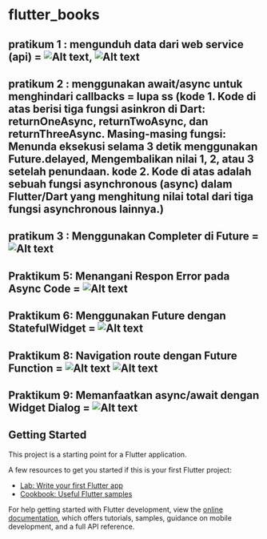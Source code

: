 # flutter_books

## pratikum 1 : mengunduh data dari web service (api) = ![Alt text](image.png), ![Alt text](<Screenshot 2024-11-25 012517.png>)

## pratikum 2 : menggunakan await/async untuk menghindari callbacks = lupa ss (kode 1. Kode di atas berisi tiga fungsi asinkron di Dart: returnOneAsync, returnTwoAsync, dan returnThreeAsync. Masing-masing fungsi: Menunda eksekusi selama 3 detik menggunakan Future.delayed, Mengembalikan nilai 1, 2, atau 3 setelah penundaan. kode 2. Kode di atas adalah sebuah fungsi asynchronous (async) dalam Flutter/Dart yang menghitung nilai total dari tiga fungsi asynchronous lainnya.)

## pratikum 3 : Menggunakan Completer di Future = ![Alt text](<Screenshot 2024-11-25 021611.png>)

## Praktikum 5: Menangani Respon Error pada Async Code = ![Alt text](<Screen Recording 2024-11-25 023905.gif>)

## Praktikum 6: Menggunakan Future dengan StatefulWidget = ![Alt text](<Screenshot 2024-11-25 032051.png>)

## Praktikum 8: Navigation route dengan Future Function = ![Alt text](<Screenshot 2024-11-25 040755.png>) ![Alt text](<Screenshot 2024-11-25 040800.png>)

## Praktikum 9: Memanfaatkan async/await dengan Widget Dialog = ![Alt text](<Screen Recording 2024-11-25 042536.gif>)

## Getting Started

This project is a starting point for a Flutter application.

A few resources to get you started if this is your first Flutter project:

- [Lab: Write your first Flutter app](https://docs.flutter.dev/get-started/codelab)
- [Cookbook: Useful Flutter samples](https://docs.flutter.dev/cookbook)

For help getting started with Flutter development, view the
[online documentation](https://docs.flutter.dev/), which offers tutorials,
samples, guidance on mobile development, and a full API reference.

